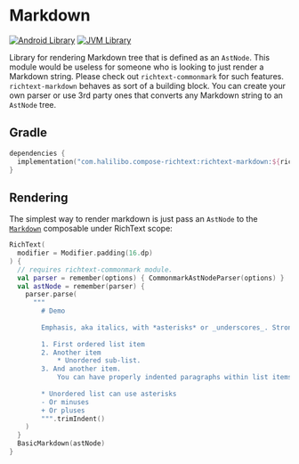 # Markdown

[![Android Library](https://img.shields.io/badge/Platform-Android-green.svg?style=for-the-badge)](https://developer.android.com/studio/build/dependencies)
[![JVM Library](https://img.shields.io/badge/Platform-JVM-red.svg?style=for-the-badge)](https://kotlinlang.org/docs/mpp-intro.html)

Library for rendering Markdown tree that is defined as an `AstNode`. This module would be useless
for someone who is looking to just render a Markdown string. Please check out 
`richtext-commonmark` for such features. `richtext-markdown` behaves as sort of a building block.
You can create your own parser or use 3rd party ones that converts any Markdown string to an 
`AstNode` tree.

## Gradle

```kotlin
dependencies {
  implementation("com.halilibo.compose-richtext:richtext-markdown:${richtext_version}")
}
```

## Rendering

The simplest way to render markdown is just pass an `AstNode` to the [`Markdown`](../api/richtext-commonmark/com.halilibo.richtext.markdown/-markdown.html)
composable under RichText scope:

~~~kotlin
RichText(
  modifier = Modifier.padding(16.dp)
) {
  // requires richtext-commonmark module.
  val parser = remember(options) { CommonmarkAstNodeParser(options) }
  val astNode = remember(parser) {
    parser.parse(
      """
        # Demo
        
        Emphasis, aka italics, with *asterisks* or _underscores_. Strong emphasis, aka bold, with **asterisks** or __underscores__. Combined emphasis with **asterisks and _underscores_**. [Links with two blocks, text in square-brackets, destination is in parentheses.](https://www.example.com). Inline `code` has `back-ticks around` it.
        
        1. First ordered list item
        2. Another item
            * Unordered sub-list.
        3. And another item.
            You can have properly indented paragraphs within list items. Notice the blank line above, and the leading spaces (at least one, but we'll use three here to also align the raw Markdown).
        
        * Unordered list can use asterisks
        - Or minuses
        + Or pluses
        """.trimIndent()
    )
  }
  BasicMarkdown(astNode)
}
~~~
